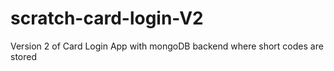 # scratch-card-login-V2
Version 2 of Card Login App with mongoDB backend where short codes are stored
